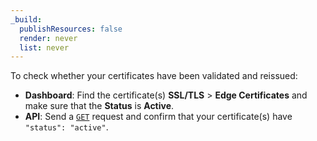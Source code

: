 ```yaml
---
_build:
  publishResources: false
  render: never
  list: never
---
```


To check whether your certificates have been validated and reissued:

- **Dashboard**: Find the certificate(s) **SSL/TLS** > **Edge Certificates** and make sure that the **Status** is **Active**.
- **API**: Send a [`GET`](https://developers.cloudflare.com/api/operations/certificate-packs-list-certificate-packs) request and confirm that your certificate(s) have `"status": "active"`.